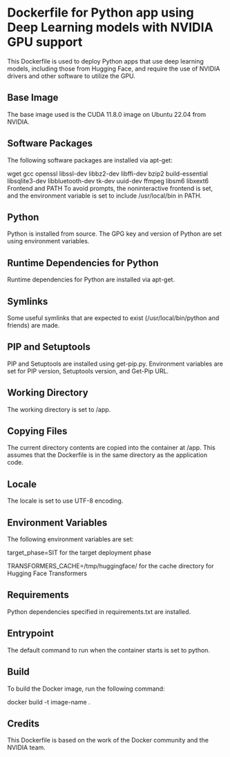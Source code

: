 # Dockerfile for Python app using Deep Learning models with NVIDIA GPU support
This Dockerfile is used to deploy Python apps that use deep learning models, including those from Hugging Face, and require the use of NVIDIA drivers and other software to utilize the GPU.

## Base Image
The base image used is the CUDA 11.8.0 image on Ubuntu 22.04 from NVIDIA.

## Software Packages
The following software packages are installed via apt-get:

wget
gcc
openssl
libssl-dev
libbz2-dev
libffi-dev
bzip2
build-essential
libsqlite3-dev
libbluetooth-dev
tk-dev
uuid-dev
ffmpeg
libsm6
libxext6
Frontend and PATH
To avoid prompts, the noninteractive frontend is set, and the environment variable is set to include /usr/local/bin in PATH.

## Python
Python is installed from source. The GPG key and version of Python are set using environment variables.

## Runtime Dependencies for Python
Runtime dependencies for Python are installed via apt-get.

## Symlinks
Some useful symlinks that are expected to exist (/usr/local/bin/python and friends) are made.

## PIP and Setuptools
PIP and Setuptools are installed using get-pip.py. Environment variables are set for PIP version, Setuptools version, and Get-Pip URL.

## Working Directory
The working directory is set to /app.

## Copying Files
The current directory contents are copied into the container at /app. This assumes that the Dockerfile is in the same directory as the application code.

 
## Locale
The locale is set to use UTF-8 encoding.

## Environment Variables
The following environment variables are set:

target_phase=SIT for the target deployment phase

TRANSFORMERS_CACHE=/tmp/huggingface/ for the cache directory for Hugging Face Transformers

## Requirements
Python dependencies specified in requirements.txt are installed.

## Entrypoint
The default command to run when the container starts is set to python.

## Build
To build the Docker image, run the following command:

docker build -t image-name .


## Credits
This Dockerfile is based on the work of the Docker community and the NVIDIA team.
